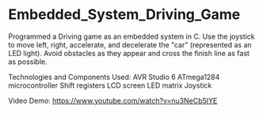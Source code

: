 Embedded_System_Driving_Game
============================
Programmed a Driving game as an embedded system in C. Use the joystick to move left, right, accelerate, and decelerate the "car" (represented as an LED light). Avoid obstacles as they appear and cross the finish line as fast as possible. 

Technologies and Components Used: 
AVR Studio 6
ATmega1284 microcontroller 
Shift registers 
LCD screen 
LED matrix 
Joystick 

Video Demo: https://www.youtube.com/watch?v=nu3NeCb5IYE 
